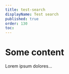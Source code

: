 ```yaml
---
title: test-search
displayName: Test search
published: true
order: 130
toc:   
---
```

# Some content
 
Lorem ipsum dolores...

